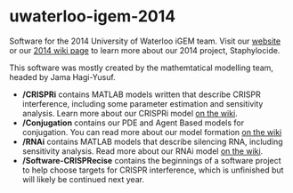 uwaterloo-igem-2014
===================

Software for the 2014 University of Waterloo iGEM team.
Visit our [website](http://igem.uwaterloo.ca) or our [2014 wiki page](http://2014.igem.org/Team:Waterloo)
to learn more about our 2014 project, Staphylocide.

This software was mostly created by the mathemtatical modelling team, headed by Jama Hagi-Yusuf.

*  **/CRISPRi** contains MATLAB models written that describe CRISPR interference, including some
parameter estimation and sensitivity analysis. Learn more about our CRISPRi model
[on the wiki](http://2014.igem.org/Team:Waterloo/Math_Book/CRISPRi).
*  **/Conjugation** contains our PDE and Agent Based models for conjugation. You can read more about our model formation [on the wiki](http://2014.igem.org/Team:Waterloo/Math_Book/Conjugation)
*  **/RNAi** contains MATLAB models that describe silencing RNA, including sensitivity analysis. Read
   more about our RNAi model [on the wiki](http://2014.igem.org/Team:Waterloo/Math_Book/sRNA).
*  **/Software-CRISPRecise** contains the beginnings of a software project to help choose targets for
  CRISPR interference, which is unfinished but will likely be continued next year.
